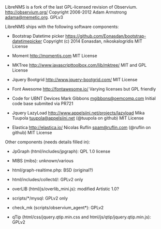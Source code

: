 LibreNMS is a fork of the last GPL-licensed revision of Observium.
  http://observium.org/
  Copyright 2006-2012 Adam Armstrong <adama@memetic.org>.
  GPLv3

LibreNMS ships with the following software components:

- Bootstrap Datetime picker
  https://github.com/Eonasdan/bootstrap-datetimepicker
  Copyright (c) 2014 Eonasdan, nikoskalogridis
  MIT License

- Moment
  http://momentjs.com
  MIT License

- MKTree
  http://www.javascripttoolbox.com/lib/mktree/
  MIT and GPL License

- Jquery Bootgrid
  http://www.jquery-bootgrid.com/
  MIT License

- Font Awesome
  http://fontawesome.io/
  Varying licenses but GPL friendly

- Code for UBNT Devices
  Mark Gibbons <mgibbons@oemcomp.com>
  Initial code base submited via PR721

- Jquery LazyLoad
  http://www.appelsiini.net/projects/lazyload
  Mika Tuupola <tuupola@appelsiini.net> (@tuupola on github)
  MIT License

- Elastica
  http://elastica.io/
  Nicolas Ruflin <spam@ruflin.com> (@ruflin on github)
  MIT License

Other components (needs details filled in):
- JpGraph (html/includes/jpgraph): QPL 1.0 license

- MIBS (mibs): unknown/various

- html/graph-realtime.php: BSD (original?)

- html/includes/collectd/: GPLv2 only

- overLIB (html/js/overlib_mini.js): modified Artistic 1.0?

- scripts/*/mysql: GPLv2 only

- check_mk (scripts/observium_agent*): GPLv2

- qTip (html/css/jquery.qtip.min.css and html/js/qtip/jquery.qtip.min.js): GPLv2

